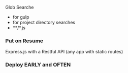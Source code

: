 Glob Searche
  - for gulp
  - for project directory searches
  - **/*.js

### Put on Resume  
Express.js with a Restful API (any app with static routes)

### Deploy EARLY and OFTEN
